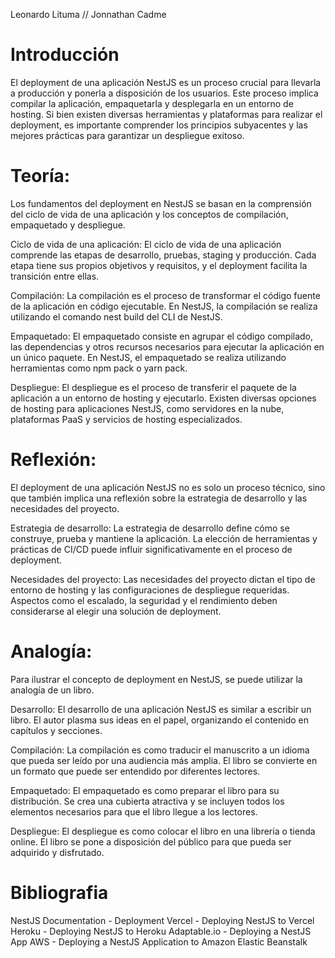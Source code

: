 
Leonardo Lituma // Jonnathan Cadme

# Introducción

El deployment de una aplicación NestJS es un proceso crucial para llevarla a producción y ponerla a disposición de los usuarios. Este proceso implica compilar la aplicación, empaquetarla y desplegarla en un entorno de hosting. Si bien existen diversas herramientas y plataformas para realizar el deployment, es importante comprender los principios subyacentes y las mejores prácticas para garantizar un despliegue exitoso.

# Teoría:

Los fundamentos del deployment en NestJS se basan en la comprensión del ciclo de vida de una aplicación y los conceptos de compilación, empaquetado y despliegue.

Ciclo de vida de una aplicación: El ciclo de vida de una aplicación comprende las etapas de desarrollo, pruebas, staging y producción. Cada etapa tiene sus propios objetivos y requisitos, y el deployment facilita la transición entre ellas.

Compilación: La compilación es el proceso de transformar el código fuente de la aplicación en código ejecutable. En NestJS, la compilación se realiza utilizando el comando nest build del CLI de NestJS.

Empaquetado: El empaquetado consiste en agrupar el código compilado, las dependencias y otros recursos necesarios para ejecutar la aplicación en un único paquete. En NestJS, el empaquetado se realiza utilizando herramientas como npm pack o yarn pack.

Despliegue: El despliegue es el proceso de transferir el paquete de la aplicación a un entorno de hosting y ejecutarlo. Existen diversas opciones de hosting para aplicaciones NestJS, como servidores en la nube, plataformas PaaS y servicios de hosting especializados.

# Reflexión:

El deployment de una aplicación NestJS no es solo un proceso técnico, sino que también implica una reflexión sobre la estrategia de desarrollo y las necesidades del proyecto.

Estrategia de desarrollo: La estrategia de desarrollo define cómo se construye, prueba y mantiene la aplicación. La elección de herramientas y prácticas de CI/CD puede influir significativamente en el proceso de deployment.

Necesidades del proyecto: Las necesidades del proyecto dictan el tipo de entorno de hosting y las configuraciones de despliegue requeridas. Aspectos como el escalado, la seguridad y el rendimiento deben considerarse al elegir una solución de deployment.

# Analogía:

Para ilustrar el concepto de deployment en NestJS, se puede utilizar la analogía de un libro.

Desarrollo: El desarrollo de una aplicación NestJS es similar a escribir un libro. El autor plasma sus ideas en el papel, organizando el contenido en capítulos y secciones.

Compilación: La compilación es como traducir el manuscrito a un idioma que pueda ser leído por una audiencia más amplia. El libro se convierte en un formato que puede ser entendido por diferentes lectores.

Empaquetado: El empaquetado es como preparar el libro para su distribución. Se crea una cubierta atractiva y se incluyen todos los elementos necesarios para que el libro llegue a los lectores.

Despliegue: El despliegue es como colocar el libro en una librería o tienda online. El libro se pone a disposición del público para que pueda ser adquirido y disfrutado.

# Bibliografia
NestJS Documentation - Deployment
Vercel - Deploying NestJS to Vercel
Heroku - Deploying NestJS to Heroku
Adaptable.io - Deploying a NestJS App
AWS - Deploying a NestJS Application to Amazon Elastic Beanstalk
